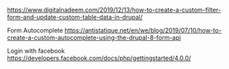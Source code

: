 https://www.digitalnadeem.com/2019/12/13/how-to-create-a-custom-filter-form-and-update-custom-table-data-in-drupal/

Form Autocomplete
https://antistatique.net/en/we/blog/2019/07/10/how-to-create-a-custom-autocomplete-using-the-drupal-8-form-api


Login with facebook
https://developers.facebook.com/docs/php/gettingstarted/4.0.0/